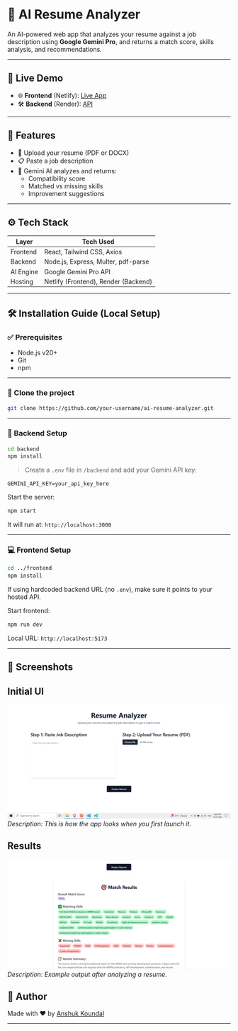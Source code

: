 
# 🧠 AI Resume Analyzer

An AI-powered web app that analyzes your resume against a job description using **Google Gemini Pro**, and returns a match score, skills analysis, and recommendations.

---

## 🔗 Live Demo

- 🌐 **Frontend** (Netlify): [Live App](https://resilient-boba-a20266.netlify.app/)
- 🛠️ **Backend** (Render): [API](https://ai-resume-backend-m4vu.onrender.com)

---

## 🚀 Features

- 📄 Upload your resume (PDF or DOCX)
- 📋 Paste a job description
- 🤖 Gemini AI analyzes and returns:
  - Compatibility score
  - Matched vs missing skills
  - Improvement suggestions

---

## ⚙️ Tech Stack

| Layer     | Tech Used                          |
|-----------|-------------------------------------|
| Frontend  | React, Tailwind CSS, Axios          |
| Backend   | Node.js, Express, Multer, pdf-parse |
| AI Engine | Google Gemini Pro API               |
| Hosting   | Netlify (Frontend), Render (Backend)|

---

## 🛠️ Installation Guide (Local Setup)

### ✅ Prerequisites

- Node.js v20+
- Git
- npm

---

### 📁 Clone the project

```bash
git clone https://github.com/your-username/ai-resume-analyzer.git
```

---

### 🔧 Backend Setup

```bash
cd backend
npm install
```

> Create a `.env` file in `/backend` and add your Gemini API key:

```env
GEMINI_API_KEY=your_api_key_here
```

Start the server:

```bash
npm start
```

It will run at: `http://localhost:3000`

---

### 💻 Frontend Setup

```bash
cd ../frontend
npm install
```

If using hardcoded backend URL (no `.env`), make sure it points to your hosted API.

Start frontend:

```bash
npm run dev
```

Local URL: `http://localhost:5173`

---

## 📸 Screenshots
## Initial UI
![App Screenshot](./screenshots/Capture.PNG)
*Description: This is how the app looks when you first launch it.*


## Results
![App Screenshot](./screenshots/Capture2.PNG)
*Description: Example output after analyzing a resume.*



## 👤 Author

Made with ❤️ by [Anshuk Koundal](https://github.com/Anshuk147)

---

